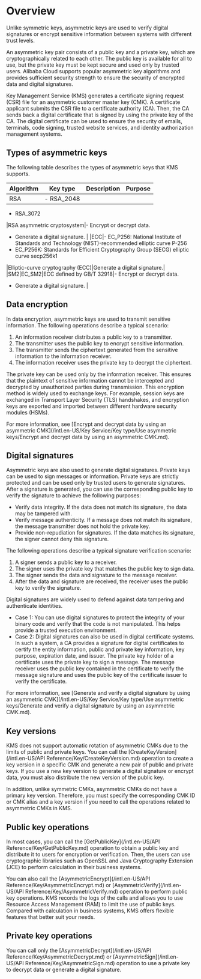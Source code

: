 # Overview

Unlike symmetric keys, asymmetric keys are used to verify digital signatures or encrypt sensitive information between systems with different trust levels.

An asymmetric key pair consists of a public key and a private key, which are cryptographically related to each other. The public key is available for all to use, but the private key must be kept secure and used only by trusted users. Alibaba Cloud supports popular asymmetric key algorithms and provides sufficient security strength to ensure the security of encrypted data and digital signatures.

Key Management Service \(KMS\) generates a certificate signing request \(CSR\) file for an asymmetric customer master key \(CMK\). A certificate applicant submits the CSR file to a certificate authority \(CA\). Then, the CA sends back a digital certificate that is signed by using the private key of the CA. The digital certificate can be used to ensure the security of emails, terminals, code signing, trusted website services, and identity authorization management systems.

## Types of asymmetric keys

The following table describes the types of asymmetric keys that KMS supports.

|Algorithm|Key type|Description|Purpose|
|---------|--------|-----------|-------|
|RSA|-   RSA\_2048
-   RSA\_3072

|RSA asymmetric cryptosystem|-   Encrypt or decrypt data.
-   Generate a digital signature. |
|ECC|-   EC\_P256: National Institute of Standards and Technology \(NIST\)-recommended elliptic curve P-256
-   EC\_P256K: Standards for Efficient Cryptography Group \(SECG\) elliptic curve secp256k1

|Elliptic-curve cryptography \(ECC\)|Generate a digital signature.|
|SM2|EC\_SM2|ECC defined by GB/T 32918|-   Encrypt or decrypt data.
-   Generate a digital signature. |

## Data encryption

In data encryption, asymmetric keys are used to transmit sensitive information. The following operations describe a typical scenario:

1.  An information receiver distributes a public key to a transmitter.
2.  The transmitter uses the public key to encrypt sensitive information.
3.  The transmitter sends the ciphertext generated from the sensitive information to the information receiver.
4.  The information receiver uses the private key to decrypt the ciphertext.

The private key can be used only by the information receiver. This ensures that the plaintext of sensitive information cannot be intercepted and decrypted by unauthorized parties during transmission. This encryption method is widely used to exchange keys. For example, session keys are exchanged in Transport Layer Security \(TLS\) handshakes, and encryption keys are exported and imported between different hardware security modules \(HSMs\).

For more information, see [Encrypt and decrypt data by using an asymmetric CMK](/intl.en-US/Key Service/Key type/Use asymmetric keys/Encrypt and decrypt data by using an asymmetric CMK.md).

## Digital signatures

Asymmetric keys are also used to generate digital signatures. Private keys can be used to sign messages or information. Private keys are strictly protected and can be used only by trusted users to generate signatures. After a signature is generated, you can use the corresponding public key to verify the signature to achieve the following purposes:

-   Verify data integrity. If the data does not match its signature, the data may be tampered with.
-   Verify message authenticity. If a message does not match its signature, the message transmitter does not hold the private key.
-   Provide non-repudiation for signatures. If the data matches its signature, the signer cannot deny this signature.

The following operations describe a typical signature verification scenario:

1.  A signer sends a public key to a receiver.
2.  The signer uses the private key that matches the public key to sign data.
3.  The signer sends the data and signature to the message receiver.
4.  After the data and signature are received, the receiver uses the public key to verify the signature.

Digital signatures are widely used to defend against data tampering and authenticate identities.

-   Case 1: You can use digital signatures to protect the integrity of your binary code and verify that the code is not manipulated. This helps provide a trusted execution environment.
-   Case 2: Digital signatures can also be used in digital certificate systems. In such a system, a CA provides a signature for digital certificates to certify the entity information, public and private key information, key purpose, expiration date, and issuer. The private key holder of a certificate uses the private key to sign a message. The message receiver uses the public key contained in the certificate to verify the message signature and uses the public key of the certificate issuer to verify the certificate.

For more information, see [Generate and verify a digital signature by using an asymmetric CMK](/intl.en-US/Key Service/Key type/Use asymmetric keys/Generate and verify a digital signature by using an asymmetric CMK.md).

## Key versions

KMS does not support automatic rotation of asymmetric CMKs due to the limits of public and private keys. You can call the [CreateKeyVersion](/intl.en-US/API Reference/Key/CreateKeyVersion.md) operation to create a key version in a specific CMK and generate a new pair of public and private keys. If you use a new key version to generate a digital signature or encrypt data, you must also distribute the new version of the public key.

In addition, unlike symmetric CMKs, asymmetric CMKs do not have a primary key version. Therefore, you must specify the corresponding CMK ID or CMK alias and a key version if you need to call the operations related to asymmetric CMKs in KMS.

## Public key operations

In most cases, you can call the [GetPublicKey](/intl.en-US/API Reference/Key/GetPublicKey.md) operation to obtain a public key and distribute it to users for encryption or verification. Then, the users can use cryptographic libraries such as OpenSSL and Java Cryptography Extension \(JCE\) to perform calculation in their business systems.

You can also call the [AsymmetricEncrypt](/intl.en-US/API Reference/Key/AsymmetricEncrypt.md) or [AsymmetricVerify](/intl.en-US/API Reference/Key/AsymmetricVerify.md) operation to perform public key operations. KMS records the logs of the calls and allows you to use Resource Access Management \(RAM\) to limit the use of public keys. Compared with calculation in business systems, KMS offers flexible features that better suit your needs.

## Private key operations

You can call only the [AsymmetricDecrypt](/intl.en-US/API Reference/Key/AsymmetricDecrypt.md) or [AsymmetricSign](/intl.en-US/API Reference/Key/AsymmetricSign.md) operation to use a private key to decrypt data or generate a digital signature.


